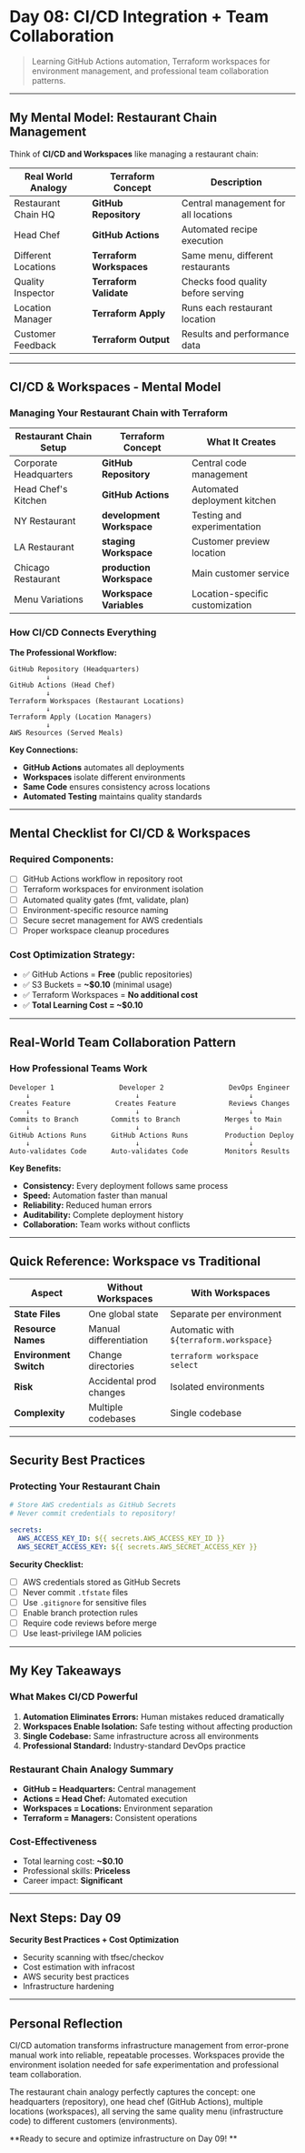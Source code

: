 # Day 08: CI/CD Integration + Team Collaboration

> Learning GitHub Actions automation, Terraform workspaces for environment management, and professional team collaboration patterns.

---

## My Mental Model: Restaurant Chain Management

Think of **CI/CD and Workspaces** like managing a restaurant chain:

| Real World Analogy | Terraform Concept | Description |
|--------------------|-------------------|-------------|
| Restaurant Chain HQ | **GitHub Repository** | Central management for all locations |
| Head Chef | **GitHub Actions** | Automated recipe execution |
| Different Locations | **Terraform Workspaces** | Same menu, different restaurants |
| Quality Inspector | **Terraform Validate** | Checks food quality before serving |
| Location Manager | **Terraform Apply** | Runs each restaurant location |
| Customer Feedback | **Terraform Output** | Results and performance data |

---

## CI/CD & Workspaces - Mental Model

### Managing Your Restaurant Chain with Terraform

| Restaurant Chain Setup | Terraform Concept | What It Creates |
|-----------------------|-------------------|-----------------|
| Corporate Headquarters | **GitHub Repository** | Central code management |
| Head Chef's Kitchen | **GitHub Actions** | Automated deployment kitchen |
| NY Restaurant | **development Workspace** | Testing and experimentation |
| LA Restaurant | **staging Workspace** | Customer preview location |
| Chicago Restaurant | **production Workspace** | Main customer service |
| Menu Variations | **Workspace Variables** | Location-specific customization |

### How CI/CD Connects Everything

**The Professional Workflow:**

```text
GitHub Repository (Headquarters)
         ↓
GitHub Actions (Head Chef)
         ↓
Terraform Workspaces (Restaurant Locations)
         ↓
Terraform Apply (Location Managers)
         ↓
AWS Resources (Served Meals)
```

**Key Connections:**
- **GitHub Actions** automates all deployments
- **Workspaces** isolate different environments
- **Same Code** ensures consistency across locations
- **Automated Testing** maintains quality standards

---

## Mental Checklist for CI/CD & Workspaces

### Required Components:
- [ ] GitHub Actions workflow in repository root
- [ ] Terraform workspaces for environment isolation
- [ ] Automated quality gates (fmt, validate, plan)
- [ ] Environment-specific resource naming
- [ ] Secure secret management for AWS credentials
- [ ] Proper workspace cleanup procedures

### Cost Optimization Strategy:
- ✅ GitHub Actions = **Free** (public repositories)
- ✅ S3 Buckets = **~$0.10** (minimal usage)
- ✅ Terraform Workspaces = **No additional cost**
- ✅ **Total Learning Cost = ~$0.10**


---

## Real-World Team Collaboration Pattern

### How Professional Teams Work

```text
Developer 1                Developer 2                DevOps Engineer
    ↓                          ↓                           ↓
Creates Feature           Creates Feature             Reviews Changes
    ↓                          ↓                           ↓
Commits to Branch        Commits to Branch           Merges to Main
    ↓                          ↓                           ↓
GitHub Actions Runs      GitHub Actions Runs         Production Deploy
    ↓                          ↓                           ↓
Auto-validates Code      Auto-validates Code         Monitors Results
```

**Key Benefits:**
- **Consistency:** Every deployment follows same process
- **Speed:** Automation faster than manual
- **Reliability:** Reduced human errors
- **Auditability:** Complete deployment history
- **Collaboration:** Team works without conflicts

---

## Quick Reference: Workspace vs Traditional

| Aspect | Without Workspaces | With Workspaces |
|--------|-------------------|-----------------|
| **State Files** | One global state | Separate per environment |
| **Resource Names** | Manual differentiation | Automatic with `${terraform.workspace}` |
| **Environment Switch** | Change directories | `terraform workspace select` |
| **Risk** | Accidental prod changes | Isolated environments |
| **Complexity** | Multiple codebases | Single codebase |

---

## Security Best Practices

### Protecting Your Restaurant Chain

```yaml
# Store AWS credentials as GitHub Secrets
# Never commit credentials to repository!

secrets:
  AWS_ACCESS_KEY_ID: ${{ secrets.AWS_ACCESS_KEY_ID }}
  AWS_SECRET_ACCESS_KEY: ${{ secrets.AWS_SECRET_ACCESS_KEY }}
```

**Security Checklist:**
- [ ] AWS credentials stored as GitHub Secrets
- [ ] Never commit `.tfstate` files
- [ ] Use `.gitignore` for sensitive files
- [ ] Enable branch protection rules
- [ ] Require code reviews before merge
- [ ] Use least-privilege IAM policies

---

## My Key Takeaways

### What Makes CI/CD Powerful
1. **Automation Eliminates Errors:** Human mistakes reduced dramatically
2. **Workspaces Enable Isolation:** Safe testing without affecting production
3. **Single Codebase:** Same infrastructure across all environments
4. **Professional Standard:** Industry-standard DevOps practice

### Restaurant Chain Analogy Summary
- **GitHub = Headquarters:** Central management
- **Actions = Head Chef:** Automated execution
- **Workspaces = Locations:** Environment separation
- **Terraform = Managers:** Consistent operations

### Cost-Effectiveness
- Total learning cost: **~$0.10**
- Professional skills: **Priceless**
- Career impact: **Significant**

---

## Next Steps: Day 09

**Security Best Practices + Cost Optimization**
- Security scanning with tfsec/checkov
- Cost estimation with infracost
- AWS security best practices
- Infrastructure hardening

---

## Personal Reflection

CI/CD automation transforms infrastructure management from error-prone manual work into reliable, repeatable processes. Workspaces provide the environment isolation needed for safe experimentation and professional team collaboration.

The restaurant chain analogy perfectly captures the concept: one headquarters (repository), one head chef (GitHub Actions), multiple locations (workspaces), all serving the same quality menu (infrastructure code) to different customers (environments).

**Ready to secure and optimize infrastructure on Day 09! **